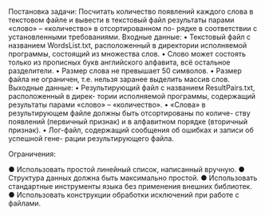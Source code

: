 Постановка задачи:
Посчитать количество появлений каждого слова в текстовом файле и вывести в текстовый файл результаты парами «слово» – «количество» в отсортированном по- рядке в соответствии с установленными требованиями.
Входные данные:
•	Текстовый файл с названием WordsList.txt, расположенный в директории исполняемой программы, состоящий из множества слов.
•	Слово может состоять только из прописных букв английского алфавита, всё остальное разделители.
•	Размер слова не превышает 50 символов.
•	Размер файла не ограничен, т.е. нельзя заранее выделить массив слов.
Выходные данные:
•	Результирующий файл с названием ResultPairs.txt, расположенный в дирек- тории исполняемой программы, содержащий результаты парами «слово» –
«количество».
•	«Слова» в результирующем файле должны быть отсортированы по количе- ству появлений (первичный признак) и в алфавитном порядке (вторичный признак).
•	Лог-файл, содержащий сообщения об ошибках и записи об успешной гене- рации результирующего файла.

Ограничения:

●	Использовать простой линейный список, написанный вручную.
●	Структура данных должна быть максимально простой.
●	Использовать стандартные инструменты языка без применения внешних библиотек.
●	Использовать конструкции обработки исключений при работе с файлами.

